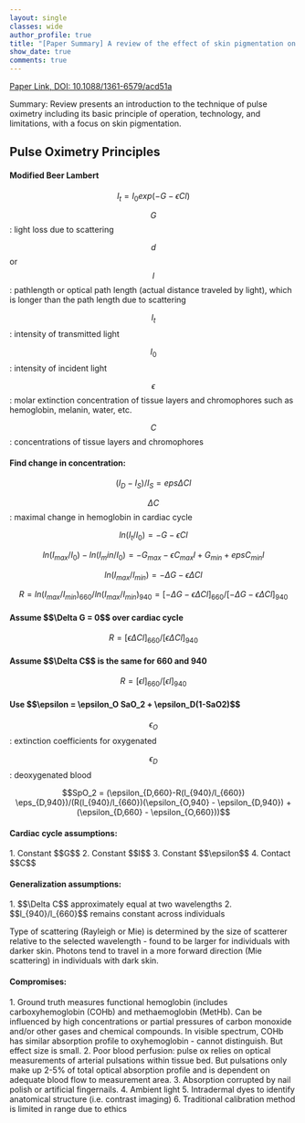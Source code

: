 ```yaml
---
layout: single
classes: wide
author_profile: true
title: "[Paper Summary] A review of the effect of skin pigmentation on pulse oximeter accuracy"
show_date: true
comments: true
---
```


<script type="text/x-mathjax-config">
  MathJax.Hub.Config({
    tex2jax: {
      inlineMath: [ ['$','$'], ["\\(","\\)"] ],
      processEscapes: true
    }
  });
</script>

<script type="text/javascript"
        src="https://cdn.mathjax.org/mathjax/latest/MathJax.js?config=TeX-AMS-MML_HTMLorMML">
</script>


[Paper Link, DOI: 10.1088/1361-6579/acd51a](https://iopscience.iop.org/article/10.1088/1361-6579/acd51a/meta)

Summary: Review presents an introduction to the technique of pulse oximetry including its basic principle of operation, technology, and limitations, with a focus on skin pigmentation.

<h2> Pulse Oximetry Principles </h2>

<h4> Modified Beer Lambert </h4>

$$I_t = I_0 exp(-G-\epsilon C l)$$

$$G$$: light loss due to scattering

$$d$$ or $$l$$: pathlength or optical path length (actual distance traveled by light), which is longer than the path length due to scattering

$$I_t$$: intensity of transmitted light

$$I_0$$: intensity of incident light

$$\epsilon$$: molar extinction concentration of tissue layers and chromophores such as hemoglobin, melanin, water, etc.

$$C$$: concentrations of tissue layers and chromophores

<h4> Find change in concentration:</h4>

$$(I_D - I_S)/I_S = eps \Delta C l$$

$$\Delta C$$: maximal change in hemoglobin in cardiac cycle

$$ln(I_t/I_0) = -G-\epsilon C l$$

$$ln(I_{max}/I_0) - ln(I_min/I_0) = -G_{max} - \epsilon C_{max} l + G_{min} + eps C_{min} l$$

$$ln(I_{max}/l_{min}) = -\Delta G - \epsilon \Delta C l$$

$$R = ln(I_{max}/I_{min})_{660}/ln(I_{max}/I_{min})_{940} = [-\Delta G - \epsilon \Delta C l]_{660} / [-\Delta G - \epsilon \Delta C l]_{940}$$

<h4> Assume $$\Delta G = 0$$ over cardiac cycle </h4>

$$R = [\epsilon \Delta C l]_{660} / [\epsilon \Delta C l]_{940}$$

<h4> Assume $$\Delta C$$ is the same for 660 and 940 </h4>

$$R = [\epsilon l]_{660}/[\epsilon l]_{940}$$

<h4> Use $$\epsilon = \epsilon_O SaO_2 + \epsilon_D(1-SaO2)$$ </h4>

$$\epsilon_O$$: extinction coefficients for oxygenated

$$\epsilon_D$$: deoxygenated blood

$$SpO_2 = (\epsilon_{D,660}-R(l_{940}/l_{660}) \eps_{D,940})/(R(l_{940}/l_{660})(\epsilon_{O,940} - \epsilon_{D,940}) + (\epsilon_{D,660} - \epsilon_{O,660}))$$

<h4> Cardiac cycle assumptions: </h4>
1. Constant $$G$$
2. Constant $$I$$
3. Constant $$\epsilon$$
4. Contact $$C$$

<h4> Generalization assumptions: </h4>
1. $$\Delta C$$ approximately equal at two wavelengths
2. $$l_{940}/l_{660}$$ remains constant across individuals

Type of scattering (Rayleigh or Mie) is determined by the size of scatterer relative to the selected wavelength - found to be larger for individuals with darker skin. Photons tend to travel in a more forward direction (Mie scattering) in individuals with dark skin.

<h4> Compromises: </h4>
1. Ground truth measures functional hemoglobin (includes carboxyhemoglobin (COHb) and methaemoglobin (MetHb). Can be influenced by high concentrations or partial pressures of carbon monoxide and/or other gases and chemical compounds. In visible spectrum, COHb has similar absorption profile to oxyhemoglobin - cannot distinguish. But effect size is small.
2. Poor blood perfusion: pulse ox relies on optical measurements of arterial pulsations within tissue bed. But pulsations only make up 2-5% of total optical absorption profile and is dependent on adequate blood flow to measurement area.
3. Absorption corrupted by nail polish or artificial fingernails.
4. Ambient light
5. Intradermal dyes to identify anatomical structure (i.e. contrast imaging)
6. Traditional calibration method is limited in range due to ethics
